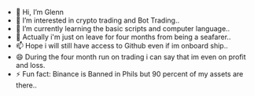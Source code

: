 - 👋 Hi, I’m Glenn
- 👀 I’m interested in crypto trading and Bot Trading..
- 🌱 I’m currently learning the basic scripts and computer language..
- 💞️ Actually i'm just on leave for four months from being a seafarer..
- 📫 Hope i will still have access to Github even if im onboard ship..
- 😄 During the four month run on trading i can say that im even on profit and loss.
- ⚡ Fun fact: Binance is Banned in Phils but 90 percent of my assets are there..

<!---
glnbhe90/glnbhe90 is a ✨ special ✨ repository because its `README.md` (this file) appears on your GitHub profile.
You can click the Preview link to take a look at your changes.
--->
